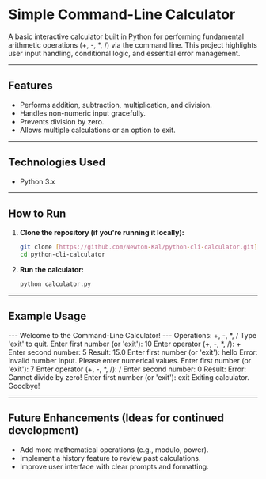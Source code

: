 # Simple Command-Line Calculator

A basic interactive calculator built in Python for performing fundamental arithmetic operations (+, -, *, /) via the command line. This project highlights user input handling, conditional logic, and essential error management.

---

## Features

* Performs addition, subtraction, multiplication, and division.
* Handles non-numeric input gracefully.
* Prevents division by zero.
* Allows multiple calculations or an option to exit.

---

## Technologies Used

* Python 3.x

---

## How to Run

1.  **Clone the repository (if you're running it locally):**
    ```bash
    git clone [https://github.com/Newton-Kal/python-cli-calculator.git](https://github.com/Newton-Kal/python-cli-calculator.git)
    cd python-cli-calculator
    ```
2.  **Run the calculator:**
    ```bash
    python calculator.py
    ```

---

## Example Usage


   --- Welcome to the Command-Line Calculator! ---
   Operations: +, -, *, /
   Type 'exit' to quit.
   Enter first number (or 'exit'): 10
   Enter operator (+, -, *, /): +
   Enter second number: 5
   Result: 15.0
   Enter first number (or 'exit'): hello
   Error: Invalid number input. Please enter numerical values.
   Enter first number (or 'exit'): 7
   Enter operator (+, -, *, /): /
   Enter second number: 0
   Result: Error: Cannot divide by zero!
   Enter first number (or 'exit'): exit
   Exiting calculator. Goodbye!
   
---

## Future Enhancements (Ideas for continued development)

* Add more mathematical operations (e.g., modulo, power).
* Implement a history feature to review past calculations.
* Improve user interface with clear prompts and formatting.

